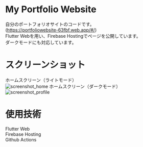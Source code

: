 # My Portfolio Website
自分のポートフォリオサイトのコードです。  
(<https://portfoliowebsite-63fbf.web.app/#/>)  
Flutter Webを用い、Firebase Hostingでページを公開しています。  
ダークモードにも対応しています。  

# スクリーンショット
ホームスクリーン（ライトモード）  
![screenshot_home](https://user-images.githubusercontent.com/65938329/115726104-63983d00-a3bd-11eb-9e16-9bc999a2b0e6.png)
ホームスクリーン（ダークモード）  
![screenshot_profile](https://user-images.githubusercontent.com/65938329/115726004-4bc0b900-a3bd-11eb-9b51-b998d2e430ed.png)

# 使用技術
Flutter Web  
Firebase Hosting  
Github Actions  

